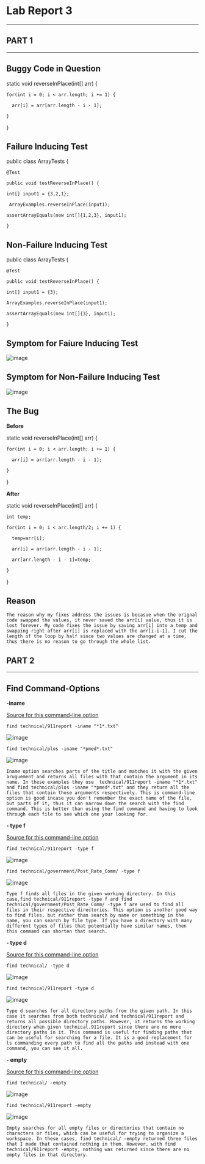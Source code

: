 # Lab Report 3
--- 
## PART 1 
---

**Buggy Code in Question**
---

static void reverseInPlace(int[] arr) {
   
    for(int i = 0; i < arr.length; i += 1) {
     
      arr[i] = arr[arr.length - i - 1];
    
    }
  
  }

 
  **Failure Inducing Test**
  ---

public class ArrayTests {

	@Test
 
	public void testReverseInPlace() {
 
    int[] input1 = {3,2,1};
    
     ArrayExamples.reverseInPlace(input1);
   
    assertArrayEquals(new int[]{1,2,3}, input1);
    
	}

 **Non-Failure Inducing Test**
 ---
 public class ArrayTests {

	@Test
 
	public void testReverseInPlace() {
 
    int[] input1 = {3};
    
    ArrayExamples.reverseInPlace(input1);
    
    assertArrayEquals(new int[]{3}, input1);
    
	}

 **Symptom for Faiure Inducing Test**
 ---
 ![image](https://github.com/dantemccflurry/-cse15l-lab-reports/assets/130246353/c44dc430-c3fc-4516-8274-4fee2a688e4c)


 **Symptom for Non-Failure Inducing Test**
 ---
 ![image](https://github.com/dantemccflurry/-cse15l-lab-reports/assets/130246353/fc4b89d2-9177-44f5-9b7f-9e7f354468b6)

 **The Bug**
 ---
 **Before**
 
  static void reverseInPlace(int[] arr) {
   
    for(int i = 0; i < arr.length; i += 1) {
     
      arr[i] = arr[arr.length - i - 1];
    
    }
  }
 

 **After**
 
 static void reverseInPlace(int[] arr) {
 
    int temp;
   
    for(int i = 0; i < arr.length/2; i += 1) {
      
      temp=arr[i];
      
      arr[i] = arr[arr.length - i - 1];
      
      arr[arr.length - i - 1]=temp;
    
    }
  
  }

 **Reason**
 ---

 `The reason why my fixes address the issues is becasue when the orignal code swapped the values, it never saved the arr[i] value, thus it is lost forever.
 My code fixes the issue by saving arr[i] into a temp and swapping right after arr[i] is replaced with the arr[i-i-1]. I cut the length of the loop by half since two values are changed at a time, thus there is no reason to go through the whole list.`

## PART 2
---
**Find Command-Options**
---

**-iname**

[Source for this command-line option](https://www.redhat.com/sysadmin/linux-find-command)

`find technical/911report -iname "*1*.txt"`

![image](https://github.com/dantemccflurry/-cse15l-lab-reports/assets/130246353/5df2bb4f-acb3-481e-be0b-eb0a6d2e0358)

`find technical/plos -iname "*pmed*.txt" `

![image](https://github.com/dantemccflurry/-cse15l-lab-reports/assets/130246353/f6e5d8fb-3564-4b8a-92f5-e30df61508f3)

`Iname option searches parts of the title and matches it with the given aruguement and returns all files with that contain the argument in its name. In these examples they use  technical/911report -iname "*1*.txt" and find technical/plos -iname "*pmed*.txt" and they return all the files that contain those arguments respectively. This is command-line option is good incase you don't remember the exact name of the file, but parts of it, thus it can narrow down the search with the find command. This is better than using the find command and having to look through each file to see which one your looking for.`

**- type f**

[Source for this command-line option](https://www.redhat.com/sysadmin/linux-find-command)

`find technical/911report -type f`

![image](https://github.com/dantemccflurry/-cse15l-lab-reports/assets/130246353/4567bf9a-e377-4729-a7b0-d4ce76099c72)

`find technical/government/Post_Rate_Comm/ -type f`

![image](https://github.com/dantemccflurry/-cse15l-lab-reports/assets/130246353/7250597b-d1de-47f2-9e2f-0579e582973c)

`Type f finds all files in the given working directory. In this case,find technical/911report -type f and find technical/government/Post_Rate_Comm/ -type f are used to find all files in their respective directories. This option is another good way to find files, but rather than search by name or something in the name, you can search by file type. If you have a directory with many different types of files that potentially have similar names, then this command can shorten that search.`

**- type d**

[Source for this command-line option](https://www.redhat.com/sysadmin/linux-find-command)

`find technical/ -type d`

![image](https://github.com/dantemccflurry/-cse15l-lab-reports/assets/130246353/6bd38a8f-fc55-45ce-ad4a-2df748786c1d)

`find technical/911report -type d`

![image](https://github.com/dantemccflurry/-cse15l-lab-reports/assets/130246353/259a7130-ecc2-47fb-9755-f00e28b1db32)

`Type d searches for all directory paths from the given path. In this case it searches from both technical/ and technical/911report and returns all possible directory paths. However, it returns the working directory when given technical.911report since there are no more directory paths in it. This command is useful for finding paths that can be useful for searching for a file. It is a good replacement for ls commanding every path to find all the paths and instead with one command, you can see it all.`

**- empty**

[Source for this command-line option](https://www.redhat.com/sysadmin/linux-find-command)

`find technical/ -empty`

![image](https://github.com/dantemccflurry/-cse15l-lab-reports/assets/130246353/0e6bea93-290f-4e1f-ac22-a4d9d5e007ca)

`find technical/911report -empty`

![image](https://github.com/dantemccflurry/-cse15l-lab-reports/assets/130246353/cca2277b-8893-4ef6-b583-79859ecfe08b)

`Empty searches for all empty files or directories that contain no characters or files, which can be useful for trying to organize a workspace. In these cases, find technical/ -empty returned three files that I made that contained nothing in them. However, with find technical/911report -empty, nothing was returned since there are no empty files in that directory.`













 

